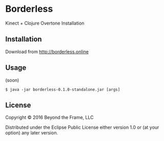 # Borderless

Kinect + Clojure Overtone Installation

## Installation

Download from http://borderless.online

## Usage

(soon)

    $ java -jar borderless-0.1.0-standalone.jar [args]

## License

Copyright © 2016 Beyond the Frame, LLC

Distributed under the Eclipse Public License either version 1.0 or (at
your option) any later version.
